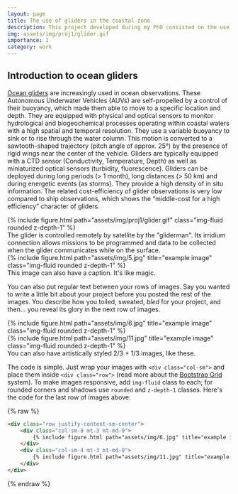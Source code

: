 ```yaml
---
layout: page
title: The use of gliders in the coastal zone
description: This project developed during my PhD consisted on the use of gliders to study the hydro-sedimentology of the Gulf of Lions during extreme events, such as flood of the Rhône River and storm. Here, an introduction to ocean gliders is presented, and a focus is made on the main results we obtained using such innovative measurement platforms.
img: assets/img/proj1/glider.gif
importance: 1
category: work
---
```


<h2> Introduction to ocean gliders </h2>

<a href="https://www.researchgate.net/publication/265913484_Gliders_as_a_Component_of_Future_Observing_Systems">Ocean gliders</a> are increasingly used in ocean observations. These Autonomous Underwater Vehicles (AUVs) are self-propelled by a control of their buoyancy, which made them able to move to a specific location and depth. They are equipped with physical and optical sensors to monitor hydrological and biogeochemical processes operating within coastal waters with a high spatial and temporal resolution. They use a variable buoyancy to sink or to rise through the water column. This motion is converted to a sawtooth-shaped trajectory (pitch angle of approx. 25°) by the presence of rigid wings near the center of the vehicle. Gliders are typically equipped with a CTD sensor (Conductivity, Temperature, Depth) as well as miniaturized optical sensors (turbidity, fluorescence). Gliders can be deployed during long periods (> 1 month), long distances (> 50 km) and during energetic events (as storms). They provide a high density of in situ information. The related cost-efficiency of glider observations is very low compared to ship observations, which shows the “middle-cost for a high efficiency” character of gliders.

<div class="row mt-1">    
        {% include figure.html path="assets/img/proj1/glider.gif" class="img-fluid rounded z-depth-1" %}
</div>

<div class="caption">
  The glider is controlled remotely by satellite by the "gliderman". Its irridium connection allows missions to be programmed and data to be collected when the glider communicates while on the surface.
</div>



<div class="row">
    <div class="col-sm mt-3 mt-md-0">
        {% include figure.html path="assets/img/5.jpg" title="example image" class="img-fluid rounded z-depth-1" %}
    </div>
</div>
<div class="caption">
    This image can also have a caption. It's like magic.
</div>

You can also put regular text between your rows of images.
Say you wanted to write a little bit about your project before you posted the rest of the images.
You describe how you toiled, sweated, *bled* for your project, and then... you reveal its glory in the next row of images.


<div class="row justify-content-sm-center">
    <div class="col-sm-8 mt-3 mt-md-0">
        {% include figure.html path="assets/img/6.jpg" title="example image" class="img-fluid rounded z-depth-1" %}
    </div>
    <div class="col-sm-4 mt-3 mt-md-0">
        {% include figure.html path="assets/img/11.jpg" title="example image" class="img-fluid rounded z-depth-1" %}
    </div>
</div>
<div class="caption">
    You can also have artistically styled 2/3 + 1/3 images, like these.
</div>


The code is simple.
Just wrap your images with `<div class="col-sm">` and place them inside `<div class="row">` (read more about the <a href="https://getbootstrap.com/docs/4.4/layout/grid/">Bootstrap Grid</a> system).
To make images responsive, add `img-fluid` class to each; for rounded corners and shadows use `rounded` and `z-depth-1` classes.
Here's the code for the last row of images above:

{% raw %}
```html
<div class="row justify-content-sm-center">
    <div class="col-sm-8 mt-3 mt-md-0">
        {% include figure.html path="assets/img/6.jpg" title="example image" class="img-fluid rounded z-depth-1" %}
    </div>
    <div class="col-sm-4 mt-3 mt-md-0">
        {% include figure.html path="assets/img/11.jpg" title="example image" class="img-fluid rounded z-depth-1" %}
    </div>
</div>
```
{% endraw %}

